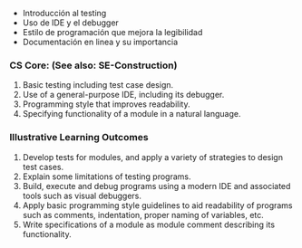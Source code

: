 
- Introducción al testing
- Uso de IDE y el debugger
- Estilo de programación que mejora la legibilidad
- Documentación en linea y su importancia

### CS Core: (See also: SE-Construction)

1. Basic testing including test case design.
2. Use of a general-purpose IDE, including its debugger.
3. Programming style that improves readability.
4. Specifying functionality of a module in a natural language.
### Illustrative Learning Outcomes

1. Develop tests for modules, and apply a variety of strategies to design test cases.
2. Explain some limitations of testing programs.
3. Build, execute and debug programs using a modern IDE and associated tools such as visual debuggers.
4. Apply basic programming style guidelines to aid readability of programs such as comments, indentation, proper naming of variables, etc.
5. Write specifications of a module as module comment describing its functionality.